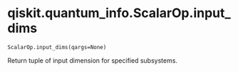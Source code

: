 # qiskit.quantum\_info.ScalarOp.input\_dims

`ScalarOp.input_dims(qargs=None)`

Return tuple of input dimension for specified subsystems.
